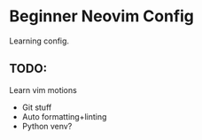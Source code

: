 # Beginner Neovim Config

Learning config.

## TODO:

Learn vim motions

- Git stuff
- Auto formatting+linting
- Python venv?
